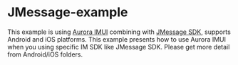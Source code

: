 # JMessage-example

This example is using [Aurora IMUI](https://github.com/jpush/aurora-imui) combining with [JMessage SDK](https://docs.jiguang.cn/jmessage/guideline/jmessage_guide/), supports Android 
and iOS platforms. This example presents how to use Aurora IMUI when you using specific IM SDK like JMessage SDK.
Please get more detail from Android/iOS folders. 

